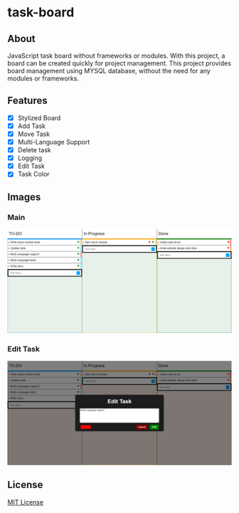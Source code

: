# task-board
## About
JavaScript task board without frameworks or modules. With this project, a board can be created quickly for project management. This project provides board management using MYSQL database, without the need for any modules or frameworks.

## Features
- [X] Stylized Board
- [X] Add Task
- [X] Move Task
- [X] Multi-Language Support
- [X] Delete task
- [X] Logging
- [X] Edit Task
- [X] Task Color

## Images
### Main
![main](images/screenshot1.png)
### Edit Task
![main](images/screenshot2.png)

## License
[MIT License](LICENSE)
